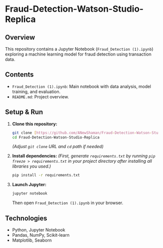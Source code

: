 # Fraud-Detection-Watson-Studio-Replica

## Overview

This repository contains a Jupyter Notebook (`Fraud_Detection (1).ipynb`) exploring a machine learning model for fraud detection using transaction data.

## Contents

* `Fraud_Detection (1).ipynb`: Main notebook with data analysis, model training, and evaluation.
* `README.md`: Project overview.

## Setup & Run

1.  **Clone this repository:**
    ```bash
    git clone [https://github.com/ANewShaman/Fraud-Detection-Watson-Studio-Replica.git](https://github.com/ANewShaman/Fraud-Detection-Watson-Studio-Replica.git)
    cd Fraud-Detection-Watson-Studio-Replica
    ```
    *(Adjust `git clone` URL and `cd` path if needed)*

2.  **Install dependencies:**
    *(First, generate `requirements.txt` by running `pip freeze > requirements.txt` in your project directory after installing all libraries you used.)*
    ```bash
    pip install -r requirements.txt
    ```

3.  **Launch Jupyter:**
    ```bash
    jupyter notebook
    ```
    Then open `Fraud_Detection (1).ipynb` in your browser.

## Technologies

* Python, Jupyter Notebook
* Pandas, NumPy, Scikit-learn
* Matplotlib, Seaborn
